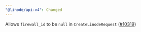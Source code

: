 ```yaml
---
"@linode/api-v4": Changed
---
```


Allows `firewall_id` to be `null` in `CreateLinodeRequest` ([#10319](https://github.com/linode/manager/pull/10319))
